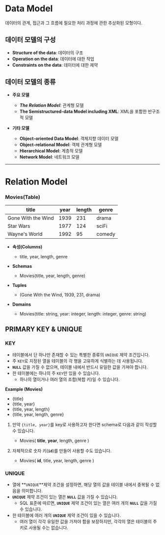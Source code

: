 # Data Model
데이터의 관계, 접근과 그 흐름에 필요한 처리 과정에 관한 추상화된 모형이다.

## 데이터 모델의 구성

- **Structure of the data**: 데이터의 구조
- **Operation on the data**: 데이터에 대한 작업
- **Constraints on the data**: 데이터에 대한 제약

## 데이터 모델의 종류

- **주요 모델**
    - **_The Relation Model_**: 관계형 모델
    - **The Semistructured-data Model including XML**: XML을 포함한 반구조적 모델

- **기타 모델**
    - **Object-oriented Data Model**: 객체지향 데이터 모델
    - **Object-relational Model**: 객체 관계형 모델
    - **Hierarchical Model**: 계층적 모델
    - **Network Model**: 네트워크 모델

---

# Relation Model

### Movies(Table)
| title | year | length | genre |
| --- | --- | --- | --- |
| Gone With the Wind | 1939 | 231 | drama |
| Star Wars | 1977 | 124 | sciFi |
| Wayne's World | 1992 | 95 | comedy |

- **속성(Columns)**
    - title, year, length, genre

- **Schemas**
    - Movies(title, year, length, genre)

- **Tuples**
    - (Gone With the Wind, 1939, 231, drama)

- **Domains**
    - Movies(title: string, year: integer, length: integer, genre: string)

## PRIMARY KEY & UNIQUE

### KEY

- 테이블에서 단 하나만 존재할 수 있는 특별한 종류의 `UNIQUE` 제약 조건입니다.
- 주 `KEY`로 지정된 열을 테이블의 각 행을 고유하게 식별하는 데 사용됩니다.
- **`NULL`** 값을 가질 수 없으며, 테이블 내에서 반드시 유일한 값을 가져야 합니다.
- 한 테이블에는 하나의 주 `KEY`만 있을 수 있습니다.
    - 하나의 열이거나 여러 열의 조합(복합 키)일 수 있습니다.

**Example (Movies)**
- {title}
- {title, year}
- {title, year, length}
- {title, year, length, genre}

1. 만약 `{title, year}`를 key로 사용하고자 한다면 schema로 다음과 같이 작성할 수 있습니다.
    - Movies( **title**, **year**, length, genre )

2. 자체적으로 숫자 키(**`id`**)를 만들어 사용할 수도 있습니다.
    - Movies( **id**, title, year, length, genre )

### UNIQUE

- 열에 **`UNIQUE`**제약 조건을 설정하면, 해당 열의 값을 테이블 내에서 중복될 수 없음을 의미합니다.
- **`UNIQUE`** 제약 조건이 있는 열은 **`NULL`** 값을 가질 수 있습니다. 
    - SQL 표준에 따르면, **`UNIQUE`** 제약 조건이 있는 열은 여러 개의 **`NULL`** 값을 가질 수 있습니다.
 - 한 테이블에 여러 개의 **`UNIQUE`** 제약 조건이 있을 수 있습니다. 
    - 여러 열이 각각 유일한 값을 가져야 함을 보장하지만, 각각의 열은 테이블의 주 키로 사용될 수는 없습니다.